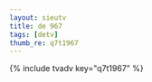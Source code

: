 ```yaml
--- 
layout: sieutv
title: de 967
tags: [detv]
thumb_re: q7t1967
---
```

{% include tvadv key="q7t1967" %} 
